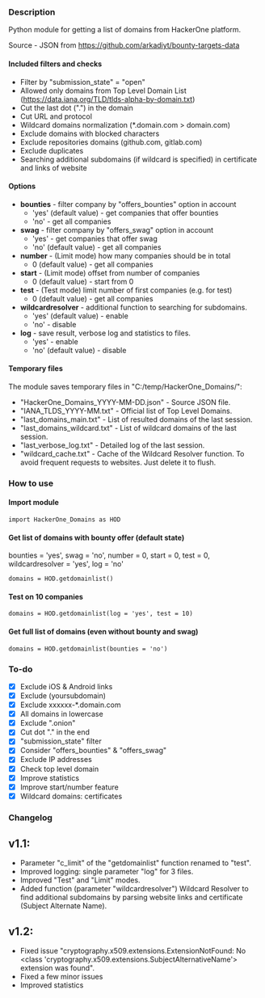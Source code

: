 ### Description
Python module for getting a list of domains from HackerOne platform.

Source - JSON from https://github.com/arkadiyt/bounty-targets-data

#### Included filters and checks
* Filter by "submission_state" = "open"
* Allowed only domains from Top Level Domain List (https://data.iana.org/TLD/tlds-alpha-by-domain.txt)
* Cut the last dot (".") in the domain
* Cut URL and protocol
* Wildcard domains normalization (*.domain.com > domain.com)
* Exclude domains with blocked characters
* Exclude repositories domains (github.com, gitlab.com)
* Exclude duplicates
* Searching additional subdomains (if wildcard is specified) in certificate and links of website

#### Options
* **bounties** - filter company by "offers_bounties" option in account
  * 'yes' (default value) - get companies that offer bounties
  * 'no' - get all companies
* **swag** - filter company by "offers_swag" option in account
  * 'yes' - get companies that offer swag
  * 'no' (default value) - get all companies
* **number** - (Limit mode) how many companies should be in total
  * 0 (default value) - get all companies
* **start** - (Limit mode) offset from number of companies
  * 0 (default value) - start from 0
* **test** - (Test mode) limit number of first companies (e.g. for test)
  * 0 (default value) - get all companies
* **wildcardresolver** - additional function to searching for subdomains.
  * 'yes' (default value) - enable
  * 'no' - disable
* **log** - save result, verbose log and statistics to files.
  * 'yes' - enable
  * 'no' (default value) - disable

#### Temporary files
The module saves temporary files in "C:/temp/HackerOne_Domains/":
* "HackerOne_Domains_YYYY-MM-DD.json" - Source JSON file.
* "IANA_TLDS_YYYY-MM.txt" - Official list of Top Level Domains.
* "last_domains_main.txt" - List of resulted domains of the last session.
* "last_domains_wildcard.txt" - List of wildcard domains of the last session.
* "last_verbose_log.txt" - Detailed log of the last session.
* "wildcard_cache.txt" - Cache of the Wildcard Resolver function. To avoid frequent requests to websites. Just delete it to flush.

### How to use
#### Import module
```
import HackerOne_Domains as HOD
```
#### Get list of domains with bounty offer (default state)
bounties = 'yes', swag = 'no', number = 0, start = 0, test = 0, wildcardresolver = 'yes', log = 'no'
```
domains = HOD.getdomainlist()
```
#### Test on 10 companies
```
domains = HOD.getdomainlist(log = 'yes', test = 10)
```
#### Get full list of domains (even without bounty and swag)
```
domains = HOD.getdomainlist(bounties = 'no')
```
### To-do
* [x] Exclude iOS & Android links
* [x] Exclude (yoursubdomain)
* [x] Exclude xxxxxx-*.domain.com
* [x] All domains in lowercase
* [x] Exclude ".onion"
* [x] Cut dot "." in the end
* [x] "submission_state" filter
* [x] Consider "offers_bounties" & "offers_swag"
* [x] Exclude IP addresses
* [x] Check top level domain
* [x] Improve statistics
* [x] Improve start/number feature
* [x] Wildcard domains: certificates
### Changelog
## v1.1:
* Parameter "c_limit" of the "getdomainlist" function renamed to "test".
* Improved logging: single parameter "log" for 3 files.
* Improved "Test" and "Limit" modes.
* Added function (parameter "wildcardresolver") Wildcard Resolver to find additional subdomains by parsing website links and certificate (Subject Alternate Name).
## v1.2:
* Fixed issue "cryptography.x509.extensions.ExtensionNotFound: No <class 'cryptography.x509.extensions.SubjectAlternativeName'> extension was found".
* Fixed a few minor issues
* Improved statistics
